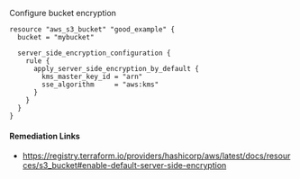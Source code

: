 
Configure bucket encryption

```hcl
resource "aws_s3_bucket" "good_example" {
  bucket = "mybucket"
  
  server_side_encryption_configuration {
    rule {
      apply_server_side_encryption_by_default {
        kms_master_key_id = "arn"
        sse_algorithm     = "aws:kms"
      }
    }
  }
}
```

#### Remediation Links
 - https://registry.terraform.io/providers/hashicorp/aws/latest/docs/resources/s3_bucket#enable-default-server-side-encryption
        